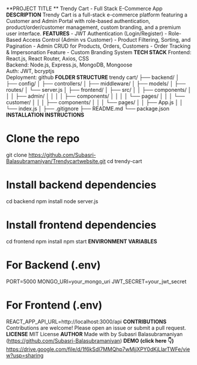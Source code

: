 **PROJECT TITLE **
    Trendy Cart - Full Stack E-Commerce App
**DESCRIPTION**
    Trendy Cart is a full-stack e-commerce platform featuring a Customer and Admin Portal with role-based authentication, product/order/customer management, custom branding, and a premium user interface.
**FEATURES**
    - JWT Authentication (Login/Register)
    - Role-Based Access Control (Admin vs Customer)
    - Product Filtering, Sorting, and Pagination
    - Admin CRUD for Products, Orders, Customers
    - Order Tracking & Impersonation Feature
    - Custom Branding System
**TECH STACK**
    Frontend: React.js, React Router, Axios, CSS  
    Backend: Node.js, Express.js, MongoDB, Mongoose  
    Auth: JWT, bcryptjs  
    Deployment: github
**FOLDER STRUCTURE**
trendy cart/
  ├── backend/
  │   ├── config/
  │   ├── controllers/
  │   ├── middleware/
  │   ├── models/
  │   ├── routes/
  │   └── server.js
  │
  ├── frontend/
  │   ├── src/
  │   │   ├── components/
  │   │   │   ├── admin/
  │   │   │   │   ├── components/
  │   │   │   │   └── pages/
  │   │   │   └── customer/
  │   │   │       ├── components/
  │   │   │       └── pages/
  │   │   ├── App.js
  │   │   └── index.js
  │
  ├── .gitignore
  ├── README.md
  └── package.json
**INSTALLATION INSTRUCTIONS**
  # Clone the repo
  git clone https://github.com/Subasri-Balasubramaniyan/Trendycartwebsite.git
  cd trendy-cart

  # Install backend dependencies
  cd backend
  npm install
  node server.js
  
  # Install frontend dependencies
  cd frontend
  npm install
  npm start
**ENVIRONMENT VARIABLES**
  # For Backend (.env)
  PORT=5000
  MONGO_URI=your_mongo_uri
  JWT_SECRET=your_jwt_secret
  
  # For Frontend (.env)
  REACT_APP_API_URL=http://localhost:3000/api
**CONTRIBUTIONS**
  Contributions are welcome! Please open an issue or submit a pull request.
**LICENSE**
  MIT License
**AUTHOR**
  Made with by Subasri Balasubramaniyan (https://github.com/Subasri-Balasubramaniyan)
**DEMO (click here 👇)**
  https://drive.google.com/file/d/1f6kSdI7MMQhp7wMjjXPY0dKjLlarTWFe/view?usp=sharing
  

